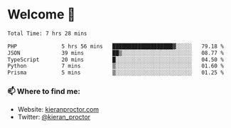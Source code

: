 # Welcome 🦘

<!--START_SECTION:waka-->

```txt
Total Time: 7 hrs 28 mins

PHP              5 hrs 56 mins   ███████████████████▓░░░░░   79.18 %
JSON             39 mins         ██▒░░░░░░░░░░░░░░░░░░░░░░   08.77 %
TypeScript       20 mins         █░░░░░░░░░░░░░░░░░░░░░░░░   04.50 %
Python           7 mins          ▒░░░░░░░░░░░░░░░░░░░░░░░░   01.60 %
Prisma           5 mins          ▒░░░░░░░░░░░░░░░░░░░░░░░░   01.25 %
```

<!--END_SECTION:waka-->

### 📫 Where to find me:

-   Website: [kieranproctor.com](https://kieranproctor.com/)
-   Twitter: [@kieran_proctor](https://twitter.com/kieran_proctor)
